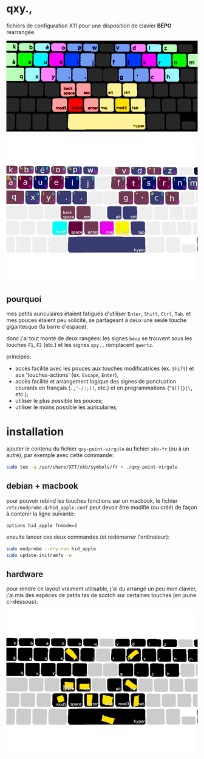 qxy.,
=====

fichiers de configuration X11 pour une disposition de clavier __BÉPO__ réarrangée.

![qxy., -- repartition des touches entre les doigts](./img/repartition_doigts.png)

![qxy., -- touches spéciales](./img/layout.png)

pourquoi
--------

mes petits auriculaires étaient fatigués d'utiliser `Enter`, `Shift`, `Ctrl`, `Tab`. et mes pouces étaient peu solicité, se partageant à deux une seule touche gigantesque (la barre d'espace). 

donc j'ai tout monté de deux rangées: les signes `béop` se trouvent sous les touches `F1`, `F2` (etc.) et les signes `qxy.,` remplacent `qwertz`.

principes:

- accès facilité avec les pouces aux touches modificatrices (ex. `Shift`) et aux 'touches-actions' (ex. `Escape`, `Enter`), 
- accès facilité et arrangement logique des signes de ponctuation courants en français (`.,'-/:;()`, etc.) et en programmations (`^$[]{}|\`, etc.);
- utiliser le plus possible les pouces;
- utiliser le moins possible les auriculaires;

installation
============

ajouter le contenu du fichier `qxy-point-virgule` au fichier `xkb-fr` (ou à un autre), par exemple avec cette commande:

```bash
sudo tee -a /usr/share/XTT/xkb/symbols/fr < ./qxy-point-virgule
```

debian + macbook
------------

pour pouvoir rebind les touches fonctions sur un macbook, le fichier `/etc/modprobe.d/hid_apple.conf` peut devoir être modifié (ou créé) de façon à contenir la ligne suivante: 

```modconf
options hid_apple fnmode=2
```

ensuite lancer ces deux commandes (et redémarrer l'ordinateur):

```bash
sudo modprobe --dry-run hid_apple 
sudo update-initramfs -u 
```

hardware
--------

pour rendre ce layout vraiment utilisable, j'ai du arrangé un peu mon clavier, j'ai mis des espèces de petits tas de scotch sur certaines touches (en jaune ci-dessous):

![ridicule mais confortable](./img/scotch.png)
